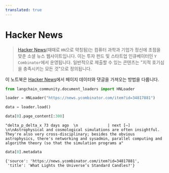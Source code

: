 ```yaml
---
translated: true
---
```


# Hacker News

>[Hacker News](https://en.wikipedia.org/wiki/Hacker_News)(때때로 `HN`으로 약칭됨)는 컴퓨터 과학과 기업가 정신에 초점을 맞춘 소셜 뉴스 웹사이트입니다. 이는 투자 펀드 및 스타트업 인큐베이터인 `Y Combinator`에서 운영됩니다. 일반적으로 제출할 수 있는 콘텐츠는 "지적 호기심을 충족시키는 모든 것"으로 정의됩니다.

이 노트북은 [Hacker News](https://news.ycombinator.com/)에서 페이지 데이터와 댓글을 가져오는 방법을 다룹니다.

```python
from langchain_community.document_loaders import HNLoader
```

```python
loader = HNLoader("https://news.ycombinator.com/item?id=34817881")
```

```python
data = loader.load()
```

```python
data[0].page_content[:300]
```

```output
"delta_p_delta_x 73 days ago  \n             | next [–] \n\nAstrophysical and cosmological simulations are often insightful. They're also very cross-disciplinary; besides the obvious astrophysics, there's networking and sysadmin, parallel computing and algorithm theory (so that the simulation programs a"
```

```python
data[0].metadata
```

```output
{'source': 'https://news.ycombinator.com/item?id=34817881',
 'title': 'What Lights the Universe’s Standard Candles?'}
```
